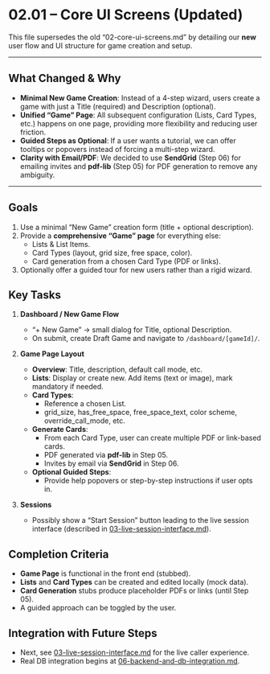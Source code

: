 # 02.01 – Core UI Screens (Updated)

This file supersedes the old “02-core-ui-screens.md” by detailing our **new** user flow and UI structure for game creation and setup.

---

## What Changed & Why
- **Minimal New Game Creation**: Instead of a 4-step wizard, users create a game with just a Title (required) and Description (optional).  
- **Unified “Game” Page**: All subsequent configuration (Lists, Card Types, etc.) happens on one page, providing more flexibility and reducing user friction.  
- **Guided Steps as Optional**: If a user wants a tutorial, we can offer tooltips or popovers instead of forcing a multi-step wizard.  
- **Clarity with Email/PDF**: We decided to use **SendGrid** (Step 06) for emailing invites and **pdf-lib** (Step 05) for PDF generation to remove any ambiguity.

---

## Goals
1. Use a minimal “New Game” creation form (title + optional description).
2. Provide a **comprehensive “Game” page** for everything else:
   - Lists & List Items.
   - Card Types (layout, grid size, free space, color).
   - Card generation from a chosen Card Type (PDF or links).
3. Optionally offer a guided tour for new users rather than a rigid wizard.

## Key Tasks

1. **Dashboard / New Game Flow**
   - “+ New Game” → small dialog for Title, optional Description.
   - On submit, create Draft Game and navigate to `/dashboard/[gameId]/`.

2. **Game Page Layout**
   - **Overview**: Title, description, default call mode, etc.
   - **Lists**: Display or create new. Add items (text or image), mark mandatory if needed.
   - **Card Types**: 
     - Reference a chosen List.
     - grid_size, has_free_space, free_space_text, color scheme, override_call_mode, etc.
   - **Generate Cards**:
     - From each Card Type, user can create multiple PDF or link-based cards.
     - PDF generated via **pdf-lib** in Step 05.
     - Invites by email via **SendGrid** in Step 06.
   - **Optional Guided Steps**:
     - Provide help popovers or step-by-step instructions if user opts in.

3. **Sessions**
   - Possibly show a “Start Session” button leading to the live session interface (described in [03-live-session-interface.md](./03-live-session-interface.md)).

## Completion Criteria
- **Game Page** is functional in the front end (stubbed).
- **Lists** and **Card Types** can be created and edited locally (mock data).
- **Card Generation** stubs produce placeholder PDFs or links (until Step 05).
- A guided approach can be toggled by the user.

## Integration with Future Steps
- Next, see [03-live-session-interface.md](./03-live-session-interface.md) for the live caller experience.
- Real DB integration begins at [06-backend-and-db-integration.md](./06-backend-and-db-integration.md).
